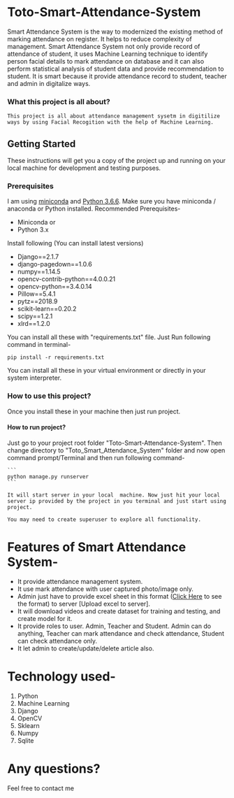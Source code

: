 # Toto-Smart-Attendance-System

Smart Attendance System is the way to modernized the existing method of marking attendance on register. It helps to reduce complexity of management. Smart Attendance System not only provide record of attendance of student, it uses Machine Learning technique to identify person facial details to mark attendance on database and it can also perform statistical analysis of student data and provide recommendation to student. It is smart because it provide attendance record to student, teacher and admin in digitalize ways.

### What this project is all about?
    This project is all about attendance management sysetm in digitilize ways by using Facial Recogition with the help of Machine Learning.
 
## Getting Started

These instructions will get you a copy of the project up and running on your local machine for development and testing purposes.

### Prerequisites

I am using [miniconda](https://conda.io/en/latest/miniconda.html) and [Python 3.6.6](https://www.python.org/). Make sure you have miniconda /  anaconda or Python installed.
Recommended Prerequisites- 
* Miniconda or
* Python 3.x

Install following (You can install latest versions)

* Django==2.1.7
* django-pagedown==1.0.6
* numpy==1.14.5
* opencv-contrib-python==4.0.0.21
* opencv-python==3.4.0.14
* Pillow==5.4.1
* pytz==2018.9
* scikit-learn==0.20.2
* scipy==1.2.1
* xlrd==1.2.0

You can install all these with "requirements.txt" file.
Just Run following command in terminal-

```
pip install -r requirements.txt
```
You can install all these in your virtual environment or directly in your system interpreter.


### How to use this project?

Once you install these in your machine then just run project.

#### How to run project?
Just go to your project root folder "Toto-Smart-Attendance-System". Then change directory to "Toto_Smart_Attendance_System" folder and now open command prompt/Terminal and then run following command-

    ```
    python manage.py runserver
    ```
    
    It will start server in your local  machine. Now just hit your local server ip provided by the project in you terminal and just start using project.
    
    You may need to create superuser to explore all functionality.
    

# Features of Smart Attendance System-
* It provide attendance management system.
* It use mark attendance with user captured photo/image only.
* Admin just have to provide excel sheet in this format ([Click Here](https://github.com/Dipeshpal/Toto-Smart-Attendance-System/blob/master/sv.xlsx) to see the format) to server [Upload excel to server].
* It will download videos and create dataset for training and testing, and create model for it.
* It provide roles to user. Admin, Teacher and Student. Admin can do anything, Teacher can mark attendance and check attendance, Student can check attendance only.
* It let admin to create/update/delete article also.

# Technology used-
1. Python
2. Machine Learning
3. Django
4. OpenCV
5. Sklearn
6. Numpy
7. Sqlite

# Any questions?
Feel free to contact me
